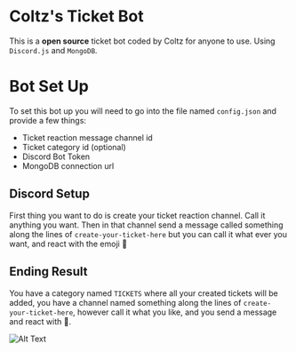 # Coltz's Ticket Bot

This is a **open source** ticket bot coded by Coltz for anyone to use.
Using `Discord.js` and `MongoDB`.

# Bot Set Up

To set this bot up you will need to go into the file named `config.json`
and provide a few things:
 - Ticket reaction message channel id
 - Ticket category id (optional)
 - Discord Bot Token
 - MongoDB connection url

## Discord Setup

First thing you want to do is create your ticket reaction channel. Call it anything you want.
Then in that channel send a message called something along the lines of  `create-your-ticket-here`
but you can call it what ever you want, and react with the emoji 🎫 

## Ending Result

You have a category named `TICKETS` where all your created tickets will be added, you have a channel named something along the lines of `create-your-ticket-here`, however call it what you like, and you send a message and react with 🎫. 

![Alt Text](https://i.imgur.com/43Ad2YE.png)
